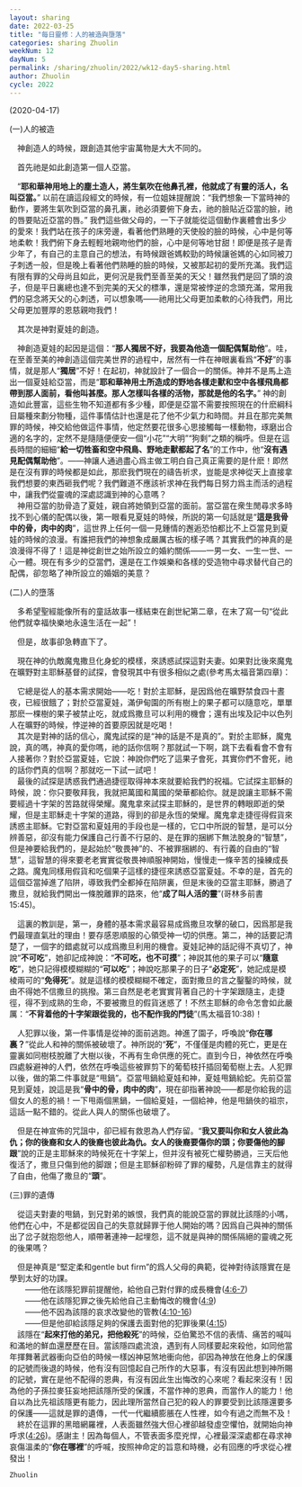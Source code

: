 ```yaml
---
layout: sharing
date: 2022-03-25
title: "每日靈修：人的被造與墮落"
categories: sharing Zhuolin
weekNum: 12
dayNum: 5
permalink: /sharing/zhuolin/2022/wk12-day5-sharing.html
author: Zhuolin
cycle: 2022
---
```

(2020-04-17)
   
(一)人的被造  

　神創造人的時候，跟創造其他宇宙萬物是大大不同的。  
   
　首先祂是如此創造第一個人亞當。  
   
　“**耶和華神用地上的塵土造人，將生氣吹在他鼻孔裡，他就成了有靈的活人，名叫亞當。**” 以前在讀這段經文的時候，有一位姐妹提醒說：“我們想象一下當時神的動作，要將生氣吹到亞當的鼻孔裏，祂必須要俯下身去，祂的臉貼近亞當的臉，祂的唇要貼近亞當的唇。” 我們這些做父母的，一下子就能從這個動作裏體會出多少的愛來！我們站在孩子的床旁邊，看著他們熟睡的天使般的臉的時候，心中是何等地柔軟！我們俯下身去輕輕地親吻他們的臉，心中是何等地甘甜！即便是孩子是青少年了，有自己的主意自己的想法，有時候跟爸媽較勁的時候讓爸媽的心如同被刀子刺透一般，但是晚上看著他們熟睡的臉的時候，又被那起初的愛所充滿。我們這有限有罪的父母尚且如此，更何況是我們至善至美的天父！雖然我們是回了頭的浪子，但是平日裏總也達不到完美的天父的標準，還是常被悖逆的念頭充滿，常用我們的惡念將天父的心刺透，可以想象嗎——祂用比父母更加柔軟的心待我們，用比父母更加豐厚的恩慈親吻我們！  
   
　其次是神對夏娃的創造。  
   
　神創造夏娃的起因是這個：“**那人獨居不好，我要為他造一個配偶幫助他**”。哇，在至善至美的神創造這個完美世界的過程中，居然有一件在神眼裏看爲“**不好**”的事情，就是那人“**獨居**”不好！在起初，神就設計了一個合一的關係。神并不是馬上造出一個夏娃給亞當，而是“**耶和華神用土所造成的野地各樣走獸和空中各樣飛鳥都帶到那人面前，看他叫甚麼。那人怎樣叫各樣的活物，那就是他的名字。**” 神的創造如此豐富，這些生物不知道都有多少種，即便是亞當不需要按照現在的什麽綱科目屬種來劃分物種，這件事情估計也還是花了他不少氣力和時間。并且在那完美無罪的時候，神交給他做這件事情，他定然要花很多心思接觸每一樣動物，琢磨出合適的名字的，定然不是隨隨便便安一個“小花”“大明”“狗剩”之類的稱呼。但是在這長時間的細細“**給一切牲畜和空中飛鳥、野地走獸都起了名**”的工作中，他“**沒有遇見配偶幫助他**”。——神讓人通過盡心爲主做工明白自己真正需要的是什麽！即然是在沒有罪的時候都是如此，那麽我們現在的禱告祈求，豈能是求神從天上直接拿我們想要的東西砸我們呢？我們難道不應該祈求神在我們每日努力爲主而活的過程中，讓我們從靈魂的深處認識到神的心意嗎？  
　神用亞當的肋骨造了夏娃，親自將她領到亞當的面前。當亞當在衆生閒尋求多時找不到心儀的配偶以後，第一眼看見夏娃的時候，所説的第一句話就是“**這是我骨中的骨，肉中的肉**”，這世界上任何一個一見鍾情的邂逅恐怕都比不上亞當見到夏娃的時候的浪漫。有誰把我們的神想象成嚴厲古板的樣子嗎？其實我們的神真的是浪漫得不得了！這是神從創世之始所設立的婚約關係——一男一女、一生一世、一心一體。現在有多少的亞當們，還是在工作娛樂和各樣的受造物中尋求替代自己的配偶，卻忽略了神所設立的婚姻的美意？  

(二)人的墮落  
   
　多希望聖經能像所有的童話故事一樣結束在創世紀第二章，在末了寫一句“從此他們就幸福快樂地永遠生活在一起”！  
   
　但是，故事卻急轉直下了。  
   
　現在神的仇敵魔鬼撒旦化身蛇的模樣，來誘惑試探這對夫妻。如果對比後來魔鬼在曠野對主耶穌基督的試探，會發現其中有很多相似之處(參考馬太福音第四章)：  
   
　它總是從人的基本需求開始——吃！對於主耶穌，是因爲他在曠野禁食四十晝夜，已經很餓了；對於亞當夏娃，滿伊甸園的所有樹上的果子都可以隨意吃，單單那麽一棵樹的果子被禁止吃，就成爲撒旦可以利用的機會；還有出埃及記中以色列人在曠野的時候，悖逆神的首要原因就是吃喝！  
　其次是對神的話的信心，魔鬼試探的是“神的話是不是真的”。對於主耶穌，魔鬼說，真的嗎，神真的愛你嗎，祂的話你信啊？那就試一下啊，跳下去看看會不會有人接著你？對於亞當夏娃，它說：神說你們吃了這果子會死，其實你們不會死，祂的話你們真的信啊？那就吃一下試一試吧！  
　最後的試探是誘惑我們通過捷徑取得神本來就要給我們的祝福。它試探主耶穌的時候，說：你只要敬拜我，我就把萬國和萬國的榮華都給你。就是說讓主耶穌不需要經過十字架的苦路就得榮耀。魔鬼拿來試探主耶穌的，是世界的轉眼即逝的榮耀，但是主耶穌走十字架的道路，得到的卻是永恆的榮耀。魔鬼拿走捷徑得假貨來誘惑主耶穌。它對亞當和夏娃用的手段也是一樣的，它口中所説的智慧，是可以分辨善惡，卻沒有能力保護自己行善不行惡的、是在罪的捆綁下無法脫身的“智慧”，但是神要給我們的，是起始於“敬畏神”的、不被罪捆綁的、有行義的自由的“智慧”，這智慧的得來要老老實實從敬畏神順服神開始，慢慢走一條辛苦的操練成長之路。魔鬼同樣用假貨和吃個果子這樣的捷徑來誘惑亞當夏娃。不幸的是，首先的這個亞當掉進了陷阱，導致我們全都掉在陷阱裏，但是末後的亞當主耶穌，勝過了撒旦，就給我們開出一條脫離罪的路來，他“**成了叫人活的靈**”(哥林多前書15:45)。  
   
　這裏的教訓是，第一，身體的基本需求最容易成爲撒旦攻擊的破口，因爲那是我們最理直氣壯的理由！要存感恩順服的心領受神一切的供應。第二，神的話要記清楚了，一個字的錯處就可以成爲撒旦利用的機會。夏娃記神的話記得不真切了，神說“**不可吃**”，她卻記成神說：“**不可吃，也不可摸**”；神説其他的果子可以“**隨意吃**”，她只記得模模糊糊的“**可以吃**”；神說吃那果子的日子“**必定死**”，她記成是模棱兩可的“**免得死**”。就是這樣的模模糊糊不確定，面對撒旦的言之鑿鑿的時候，就由不得她不信撒旦的挑撥。第三自然是老老實實背著自己的十字架跟隨主，走捷徑，得不到成熟的生命，不要被撒旦的假貨迷惑了！不然主耶穌的命令怎會如此嚴厲：“**不背着他的十字架跟從我的，也不配作我的門徒**”(馬太福音10:38)！  
   
　人犯罪以後，第一件事情是從神的面前逃跑。神進了園子，呼喚說“**你在哪裏？**”從此人和神的關係被破壞了。神所説的“**死**“，不僅僅是肉體的死亡，更是在靈裏如同樹枝脫離了大樹以後，不再有生命供應的死亡。直到今日，神依然在呼喚四處躲避神的人們，依然在呼喚這些被罪剪下的葡萄枝扦插回葡萄樹上去。人犯罪以後，做的第二件事就是“甩鍋”。亞當甩鍋給夏娃和神，夏娃甩鍋給蛇。先前亞當見到夏娃，說這是我“**骨中的骨，肉中的肉**”，現在卻指著神說——都是你給我的這個女人的惹的禍！一下甩兩個黑鍋，一個給夏娃，一個給神，他是甩鍋俠的祖宗，這話一點不錯的。從此人與人的關係也破壞了。  
   
　但是在神宣佈的咒詛中，卻已經有救恩為人們存留。“**我又要叫你和女人彼此為仇；你的後裔和女人的後裔也彼此為仇。女人的後裔要傷你的頭；你要傷他的腳跟**”說的正是主耶穌來的時候死在十字架上，但并沒有被死亡權勢勝過，三天后他復活了，撒旦只傷到他的脚跟；但是主耶穌卻粉碎了罪的權勢，凡是信靠主的就得了自由，他傷了撒旦的“**頭**”。  

(三)罪的遺傳  
   
　從這夫對妻的甩鍋，到兄對弟的嫉恨，我們真的能說亞當的罪就比該隱的小嗎，他們在心中，不是都從因自己的失意就歸罪于他人開始的嗎？因爲自己與神的關係出了岔子就抱怨他人，順帶著連神一起埋怨，這不就是與神的關係隔絕的靈魂之死的後果嗎？  
   
　但是神真是“堅定柔和gentle but firm”的爲人父母的典範，從神對待該隱實在是學到太好的功課。  
　　——他在該隱犯罪前提醒他，給他自己對付罪的成長機會([4:6-7](https://www.biblegateway.com/quicksearch/?quicksearch=genesis+4%3A6-7&qs_version=CUVMPT))  
　　——他在該隱犯罪之後先給他自己主動悔改的機會([4:9](https://www.biblegateway.com/quicksearch/?quicksearch=genesis+4%3A9&qs_version=CUVMPT))  
　　——他不因為該隱的哀求改變他的管教([4:10-16](https://www.biblegateway.com/quicksearch/?quicksearch=genesis+4%3A10-16&qs_version=CUVMPT))  
　　——但是他卻給該隱足夠的保護去面對他的犯罪後果([4:15](https://www.biblegateway.com/quicksearch/?quicksearch=genesis+4%3A15&qs_version=CUVMPT))  
　該隱在“**起來打他的弟兄，把他殺死**”的時候，亞伯驚恐不信的表情、痛苦的喊叫和滿地的鮮血還歷歷在目。當該隱四處流浪，遇到有人同樣要起來殺他，如同他當年揮舞著武器衝向亞伯的時候一樣凶神惡煞地衝向他，卻因為神放在他身上的保護的記號而後退的時候，他有沒有回憶起自己所作的大惡事，有沒有因此想到神所賜的記號，實在是他不配得的恩典，有沒有因此生出悔改的心來呢？看起來沒有！因為他的子孫拉麥狂妄地把該隱所受的保護，不當作神的恩典，而當作人的能力！他自以為比先祖該隱更有能力，因此理所當然自己犯的殺人的罪要受到比該隱還要多的保護——這就是罪的遺傳，一代一代繼續膨脹在人性裡，如今有過之而無不及！  
　終於在這罪的黑暗網羅裡，人表面雖然強大但心裡卻越發虛空懼怕，就開始向神呼求([4:26](https://www.biblegateway.com/quicksearch/?quicksearch=genesis+4%3A26&qs_version=CUVMPT))。感謝主！因為每個人，不管表面多麼兇悍，心裡最深深處都在尋求神哀傷溫柔的“**你在哪裡**”的呼喊，按照神命定的旨意和時機，必有回應的呼求從心裡發出！  
   
`Zhuolin`
